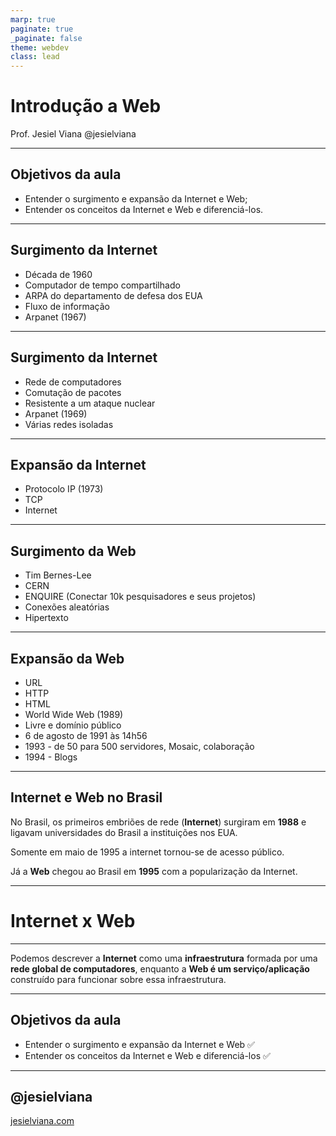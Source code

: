 ```yaml
---
marp: true
paginate: true
_paginate: false
theme: webdev
class: lead
---
```


# Introdução a Web
Prof. Jesiel Viana 
@jesielviana

---

## Objetivos da aula
- Entender o surgimento e expansão da Internet e Web;
- Entender os conceitos da Internet e Web e diferenciá-los.

---

## Surgimento da Internet
- Década de 1960
- Computador de tempo compartilhado
- ARPA do departamento de defesa dos EUA
- Fluxo de informação
- Arpanet (1967)
---

## Surgimento da Internet
- Rede de computadores
- Comutação de pacotes
- Resistente a um ataque nuclear
- Arpanet (1969)
- Várias redes isoladas
---

## Expansão da Internet
- Protocolo IP (1973)
- TCP
- Internet
---

## Surgimento da Web
- Tim Bernes-Lee
- CERN
- ENQUIRE (Conectar 10k pesquisadores e seus projetos)
- Conexões aleatórias
- Hipertexto
---

## Expansão da Web
- URL
- HTTP
- HTML
- World Wide Web (1989)
- Livre e domínio público
- 6 de agosto de 1991 às 14h56
- 1993 - de 50 para 500 servidores, Mosaic, colaboração
- 1994 - Blogs

---

## Internet e Web no Brasil

No Brasil, os primeiros embriões de rede (**Internet**) surgiram em **1988** e ligavam universidades do Brasil a instituições nos EUA. 

Somente em maio de 1995 a internet tornou-se de acesso público.

Já a **Web** chegou ao Brasil em **1995** com a popularização da Internet.

---

# Internet x Web

---

Podemos descrever a **Internet** como uma **infraestrutura** formada por uma **rede global de computadores**, enquanto a **Web é um serviço/aplicação** construído para funcionar sobre essa infraestrutura.

---

## Objetivos da aula
- Entender o surgimento e expansão da Internet e Web ✅
- Entender os conceitos da Internet e Web e diferenciá-los ✅

---
## @jesielviana
[jesielviana.com](jesielviana.com)
